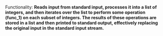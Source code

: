 Functionality: **Reads input from standard input, processes it into a list of integers, and then iterates over the list to perform some operation (func_1) on each subset of integers. The results of these operations are stored in a list and then printed to standard output, effectively replacing the original input in the standard input stream.**